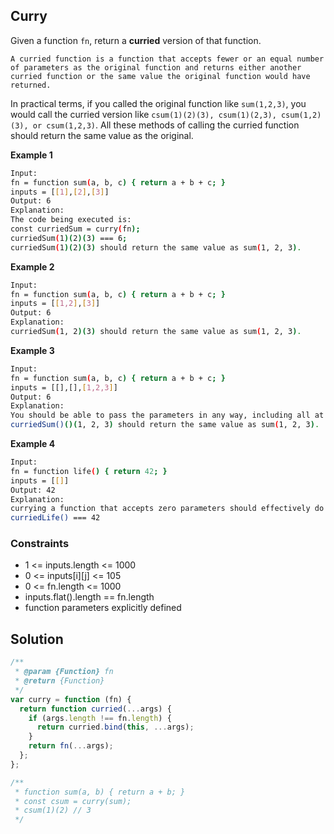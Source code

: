 ## Curry

Given a function `fn`, return a **curried** version of that function.

`A curried function is a function that accepts fewer or an equal number of parameters as the original function and returns either another curried function or the same value the original function would have returned.`

In practical terms, if you called the original function like `sum(1,2,3)`, you would call the curried version like `csum(1)(2)(3), csum(1)(2,3), csum(1,2)(3), or csum(1,2,3)`. All these methods of calling the curried function should return the same value as the original.

**Example 1**

```bash
Input:
fn = function sum(a, b, c) { return a + b + c; }
inputs = [[1],[2],[3]]
Output: 6
Explanation:
The code being executed is:
const curriedSum = curry(fn);
curriedSum(1)(2)(3) === 6;
curriedSum(1)(2)(3) should return the same value as sum(1, 2, 3).
```

**Example 2**

```bash
Input:
fn = function sum(a, b, c) { return a + b + c; }
inputs = [[1,2],[3]]
Output: 6
Explanation:
curriedSum(1, 2)(3) should return the same value as sum(1, 2, 3).
```

**Example 3**

```bash
Input:
fn = function sum(a, b, c) { return a + b + c; }
inputs = [[],[],[1,2,3]]
Output: 6
Explanation:
You should be able to pass the parameters in any way, including all at once or none at all.
curriedSum()()(1, 2, 3) should return the same value as sum(1, 2, 3).
```

**Example 4**

```bash
Input:
fn = function life() { return 42; }
inputs = [[]]
Output: 42
Explanation:
currying a function that accepts zero parameters should effectively do nothing.
curriedLife() === 42
```

### Constraints

- 1 <= inputs.length <= 1000
- 0 <= inputs[i][j] <= 105
- 0 <= fn.length <= 1000
- inputs.flat().length == fn.length
- function parameters explicitly defined

## Solution

```javascript
/**
 * @param {Function} fn
 * @return {Function}
 */
var curry = function (fn) {
  return function curried(...args) {
    if (args.length !== fn.length) {
      return curried.bind(this, ...args);
    }
    return fn(...args);
  };
};

/**
 * function sum(a, b) { return a + b; }
 * const csum = curry(sum);
 * csum(1)(2) // 3
 */
```
